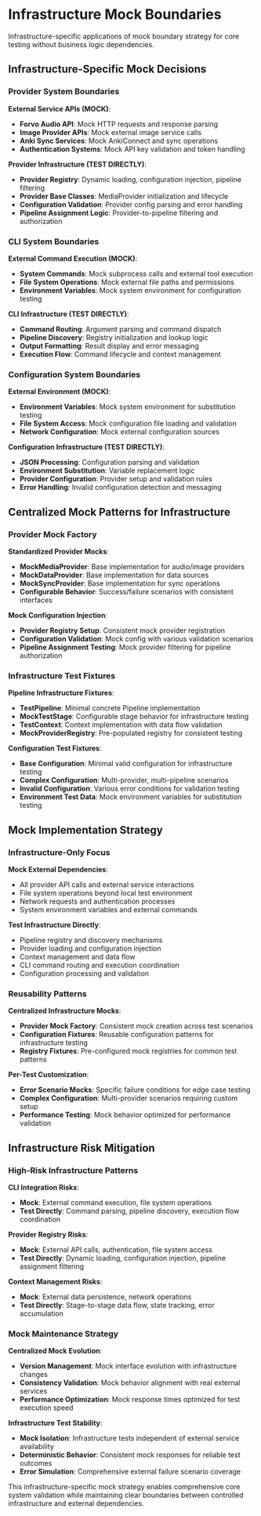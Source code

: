 # Infrastructure Mock Boundaries

Infrastructure-specific applications of mock boundary strategy for core testing without business logic dependencies.

## Infrastructure-Specific Mock Decisions

### Provider System Boundaries

**External Service APIs (MOCK)**:
- **Forvo Audio API**: Mock HTTP requests and response parsing
- **Image Provider APIs**: Mock external image service calls
- **Anki Sync Services**: Mock AnkiConnect and sync operations
- **Authentication Systems**: Mock API key validation and token handling

**Provider Infrastructure (TEST DIRECTLY)**:
- **Provider Registry**: Dynamic loading, configuration injection, pipeline filtering
- **Provider Base Classes**: MediaProvider initialization and lifecycle
- **Configuration Validation**: Provider config parsing and error handling
- **Pipeline Assignment Logic**: Provider-to-pipeline filtering and authorization

### CLI System Boundaries

**External Command Execution (MOCK)**:
- **System Commands**: Mock subprocess calls and external tool execution
- **File System Operations**: Mock external file paths and permissions
- **Environment Variables**: Mock system environment for configuration testing

**CLI Infrastructure (TEST DIRECTLY)**:
- **Command Routing**: Argument parsing and command dispatch
- **Pipeline Discovery**: Registry initialization and lookup logic
- **Output Formatting**: Result display and error messaging
- **Execution Flow**: Command lifecycle and context management

### Configuration System Boundaries

**External Environment (MOCK)**:
- **Environment Variables**: Mock system environment for substitution testing
- **File System Access**: Mock configuration file loading and validation
- **Network Configuration**: Mock external configuration sources

**Configuration Infrastructure (TEST DIRECTLY)**:
- **JSON Processing**: Configuration parsing and validation
- **Environment Substitution**: Variable replacement logic
- **Provider Configuration**: Provider setup and validation rules
- **Error Handling**: Invalid configuration detection and messaging

## Centralized Mock Patterns for Infrastructure

### Provider Mock Factory

**Standardized Provider Mocks**:
- **MockMediaProvider**: Base implementation for audio/image providers
- **MockDataProvider**: Base implementation for data sources
- **MockSyncProvider**: Base implementation for sync operations
- **Configurable Behavior**: Success/failure scenarios with consistent interfaces

**Mock Configuration Injection**:
- **Provider Registry Setup**: Consistent mock provider registration
- **Configuration Validation**: Mock config with various validation scenarios
- **Pipeline Assignment Testing**: Mock provider filtering for pipeline authorization

### Infrastructure Test Fixtures

**Pipeline Infrastructure Fixtures**:
- **TestPipeline**: Minimal concrete Pipeline implementation
- **MockTestStage**: Configurable stage behavior for infrastructure testing
- **TestContext**: Context implementation with data flow validation
- **MockProviderRegistry**: Pre-populated registry for consistent testing

**Configuration Test Fixtures**:
- **Base Configuration**: Minimal valid configuration for infrastructure testing
- **Complex Configuration**: Multi-provider, multi-pipeline scenarios
- **Invalid Configuration**: Various error conditions for validation testing
- **Environment Test Data**: Mock environment variables for substitution testing

## Mock Implementation Strategy

### Infrastructure-Only Focus

**Mock External Dependencies**:
- All provider API calls and external service interactions
- File system operations beyond local test environment
- Network requests and authentication processes
- System environment variables and external commands

**Test Infrastructure Directly**:
- Pipeline registry and discovery mechanisms
- Provider loading and configuration injection
- Context management and data flow
- CLI command routing and execution coordination
- Configuration processing and validation

### Reusability Patterns

**Centralized Infrastructure Mocks**:
- **Provider Mock Factory**: Consistent mock creation across test scenarios
- **Configuration Fixtures**: Reusable configuration patterns for infrastructure testing
- **Registry Fixtures**: Pre-configured mock registries for common test patterns

**Per-Test Customization**:
- **Error Scenario Mocks**: Specific failure conditions for edge case testing
- **Complex Configuration**: Multi-provider scenarios requiring custom setup
- **Performance Testing**: Mock behavior optimized for performance validation

## Infrastructure Risk Mitigation

### High-Risk Infrastructure Patterns

**CLI Integration Risks**:
- **Mock**: External command execution, file system operations
- **Test Directly**: Command parsing, pipeline discovery, execution flow coordination

**Provider Registry Risks**:
- **Mock**: External API calls, authentication, file system access
- **Test Directly**: Dynamic loading, configuration injection, pipeline assignment filtering

**Context Management Risks**:
- **Mock**: External data persistence, network operations
- **Test Directly**: Stage-to-stage data flow, state tracking, error accumulation

### Mock Maintenance Strategy

**Centralized Mock Evolution**:
- **Version Management**: Mock interface evolution with infrastructure changes
- **Consistency Validation**: Mock behavior alignment with real external services
- **Performance Optimization**: Mock response times optimized for test execution speed

**Infrastructure Test Stability**:
- **Mock Isolation**: Infrastructure tests independent of external service availability
- **Deterministic Behavior**: Consistent mock responses for reliable test outcomes
- **Error Simulation**: Comprehensive external failure scenario coverage

This infrastructure-specific mock strategy enables comprehensive core system validation while maintaining clear boundaries between controlled infrastructure and external dependencies.
